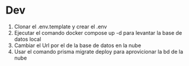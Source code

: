 
# Dev
1. Clonar el .env.template y crear el .env
2. Ejecutar el comando docker compose up -d para levantar la base de datos local
3. Cambiar el Url por el de la base de datos en la nube
4. Usar el comando prisma migrate deploy para aprovicionar la bd de la nube